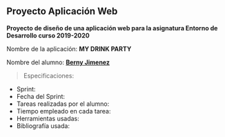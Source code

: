 ## Proyecto Aplicación Web


**Proyecto de diseño de una aplicación web para la asignatura Entorno de Desarrollo curso 2019-2020**

Nombre de la aplicación: **MY DRINK PARTY**

Nombre del alumno: **[Berny Jimenez](https://www.linkedin.com/in/berny-jiménez-7027a7177)**

> Especificaciones:
* Sprint:
* Fecha del Sprint:
* Tareas realizadas por el alumno:
* Tiempo empleado en cada tarea:
* Herramientas usadas:
* Bibliografía usada:
